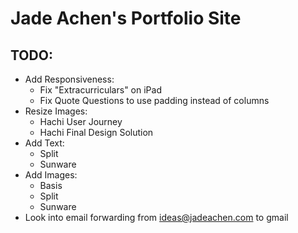 # Jade Achen's Portfolio Site
## TODO:
- Add Responsiveness: 
  - Fix "Extracurriculars" on iPad
  - Fix Quote Questions to use padding instead of columns
- Resize Images:
  - Hachi User Journey
  - Hachi Final Design Solution
- Add Text:
  - Split
  - Sunware
- Add Images:
  - Basis
  - Split
  - Sunware
- Look into email forwarding from ideas@jadeachen.com to gmail
